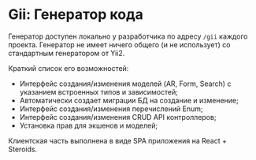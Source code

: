 # Gii: Генератор кода

Генератор доступен локально у разработчика по адресу `/gii` каждого проекта. Генератор не имеет ничего общего (и не
использует) со стандартным генератором от Yii2.

Краткий список его возможностей:
  - Интерфейс создания/изменения моделей (AR, Form, Search) с указанием встроенных типов и зависимостей;
  - Автоматически создает миграции БД на создание и изменение;
  - Интерфейс создания/изменения перечислений Enum;
  - Интерфейс создания/изменения CRUD API контроллеров;
  - Установка прав для экшенов и моделей;

Клиентская часть выполнена в виде SPA приложения на React + Steroids.
